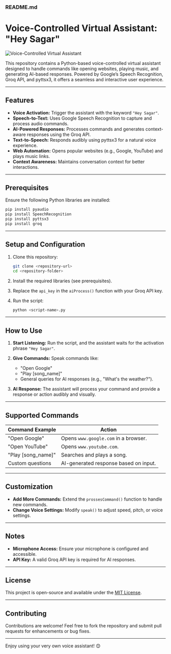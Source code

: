 ### README.md

# Voice-Controlled Virtual Assistant: "Hey Sagar"

![Voice-Controlled Virtual Assistant](https://scontent.fdac138-1.fna.fbcdn.net/v/t39.30808-6/472300904_122132627642552158_7597006921599684126_n.jpg?stp=dst-jpg_p526x296_tt6&_nc_cat=100&ccb=1-7&_nc_sid=127cfc&_nc_ohc=abH9yBDiVM4Q7kNvgFbmPZP&_nc_zt=23&_nc_ht=scontent.fdac138-1.fna&_nc_gid=AQesYnXkH9k84QIr0_DsnbB&oh=00_AYCzzBzw8plN_IBiZlHmauMpzocBEBwkhLWdRW0X1khHjA&oe=677ADC39)

This repository contains a Python-based voice-controlled virtual assistant designed to handle commands like opening websites, playing music, and generating AI-based responses. Powered by Google’s Speech Recognition, Groq API, and pyttsx3, it offers a seamless and interactive user experience.  

---

## Features  
- **Voice Activation:** Trigger the assistant with the keyword `"Hey Sagar"`.  
- **Speech-to-Text:** Uses Google Speech Recognition to capture and process audio commands.  
- **AI-Powered Responses:** Processes commands and generates context-aware responses using the Groq API.  
- **Text-to-Speech:** Responds audibly using pyttsx3 for a natural voice experience.  
- **Web Automation:** Opens popular websites (e.g., Google, YouTube) and plays music links.  
- **Context Awareness:** Maintains conversation context for better interactions.  

---

## Prerequisites  

Ensure the following Python libraries are installed:  
```bash  
pip install pyaudio  
pip install SpeechRecognition  
pip install pyttsx3  
pip install groq  
```  

---

## Setup and Configuration  

1. Clone this repository:  
   ```bash  
   git clone <repository-url>  
   cd <repository-folder>  
   ```  

2. Install the required libraries (see prerequisites).  

3. Replace the `api_key` in the `aiProcess()` function with your Groq API key.  

4. Run the script:  
   ```bash  
   python <script-name>.py  
   ```  

---

## How to Use  

1. **Start Listening:** Run the script, and the assistant waits for the activation phrase `"Hey Sagar"`.  

2. **Give Commands:** Speak commands like:  
   - "Open Google"  
   - "Play [song_name]"  
   - General queries for AI responses (e.g., "What's the weather?").  

3. **AI Response:** The assistant will process your command and provide a response or action audibly and visually.  

---

## Supported Commands  

| Command Example       | Action                        |  
|------------------------|-------------------------------|  
| "Open Google"          | Opens `www.google.com` in a browser. |  
| "Open YouTube"         | Opens `www.youtube.com`.     |  
| "Play [song_name]"     | Searches and plays a song.   |  
| Custom questions       | AI-generated response based on input. |  

---

## Customization  

- **Add More Commands:** Extend the `prossesCommand()` function to handle new commands.  
- **Change Voice Settings:** Modify `speak()` to adjust speed, pitch, or voice settings.  

---

## Notes  

- **Microphone Access:** Ensure your microphone is configured and accessible.  
- **API Key:** A valid Groq API key is required for AI responses.  

---

## License  

This project is open-source and available under the [MIT License](LICENSE).  

---

## Contributing  

Contributions are welcome! Feel free to fork the repository and submit pull requests for enhancements or bug fixes.  

---

Enjoy using your very own voice assistant! 😊
